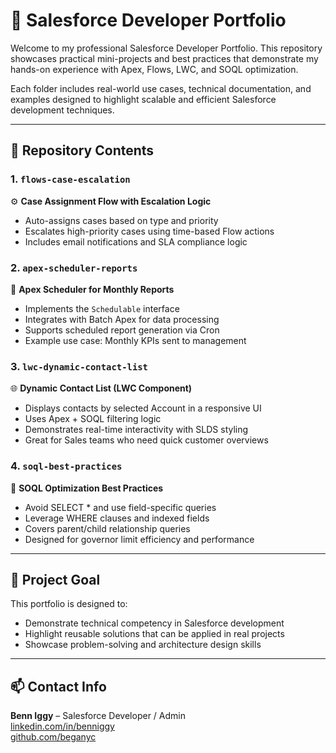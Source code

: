 # 🔧 Salesforce Developer Portfolio

Welcome to my professional Salesforce Developer Portfolio. This repository showcases practical mini-projects and best practices that demonstrate my hands-on experience with Apex, Flows, LWC, and SOQL optimization.

Each folder includes real-world use cases, technical documentation, and examples designed to highlight scalable and efficient Salesforce development techniques.

---

## 📁 Repository Contents

### 1. `flows-case-escalation`  
⚙️ **Case Assignment Flow with Escalation Logic**  
- Auto-assigns cases based on type and priority  
- Escalates high-priority cases using time-based Flow actions  
- Includes email notifications and SLA compliance logic

### 2. `apex-scheduler-reports`  
📆 **Apex Scheduler for Monthly Reports**  
- Implements the `Schedulable` interface  
- Integrates with Batch Apex for data processing  
- Supports scheduled report generation via Cron  
- Example use case: Monthly KPIs sent to management

### 3. `lwc-dynamic-contact-list`  
🌐 **Dynamic Contact List (LWC Component)**  
- Displays contacts by selected Account in a responsive UI  
- Uses Apex + SOQL filtering logic  
- Demonstrates real-time interactivity with SLDS styling  
- Great for Sales teams who need quick customer overviews

### 4. `soql-best-practices`  
🚀 **SOQL Optimization Best Practices**  
- Avoid SELECT * and use field-specific queries  
- Leverage WHERE clauses and indexed fields  
- Covers parent/child relationship queries  
- Designed for governor limit efficiency and performance

---

## 💼 Project Goal

This portfolio is designed to:
- Demonstrate technical competency in Salesforce development  
- Highlight reusable solutions that can be applied in real projects  
- Showcase problem-solving and architecture design skills

---

## 📫 Contact Info

**Benn Iggy** – Salesforce Developer / Admin  
[linkedin.com/in/benniggy](https://linkedin.com/in/benniggy)  
[github.com/beganyc](https://github.com/beganyc)
